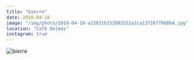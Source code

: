 ```yaml
---
title: "bierre"
date: 2018-04-16
image: "/img/photo/2018-04-16-a13031b152092552a2ca1372877068b4.jpg"
location: "Café Delmas"
instagram: true
---
```


![bierre](/img/photo/2018-04-16-a13031b152092552a2ca1372877068b4.jpg)
